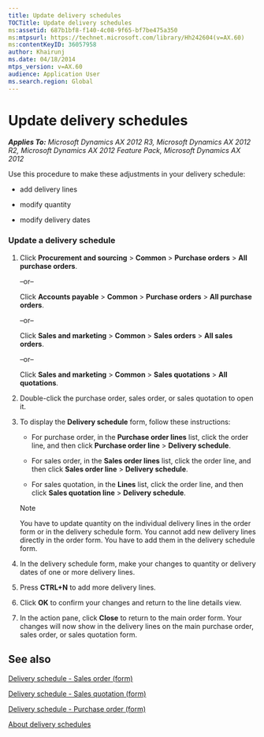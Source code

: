 ```yaml
---
title: Update delivery schedules
TOCTitle: Update delivery schedules
ms:assetid: 687b1bf8-f140-4c08-9f65-bf7be475a350
ms:mtpsurl: https://technet.microsoft.com/library/Hh242604(v=AX.60)
ms:contentKeyID: 36057958
author: Khairunj
ms.date: 04/18/2014
mtps_version: v=AX.60
audience: Application User
ms.search.region: Global
---
```


# Update delivery schedules 


_**Applies To:** Microsoft Dynamics AX 2012 R3, Microsoft Dynamics AX 2012 R2, Microsoft Dynamics AX 2012 Feature Pack, Microsoft Dynamics AX 2012_

Use this procedure to make these adjustments in your delivery schedule:

  - add delivery lines

  - modify quantity

  - modify delivery dates

### Update a delivery schedule

1.  Click **Procurement and sourcing** \> **Common** \> **Purchase orders** \> **All purchase orders**.
    
    –or–
    
    Click **Accounts payable** \> **Common** \> **Purchase orders** \> **All purchase orders**.
    
    –or–
    
    Click **Sales and marketing** \> **Common** \> **Sales orders** \> **All sales orders**.
    
    –or–
    
    Click **Sales and marketing** \> **Common** \> **Sales quotations** \> **All quotations**.

2.  Double-click the purchase order, sales order, or sales quotation to open it.

3.  To display the **Delivery schedule** form, follow these instructions:
    
      - For purchase order, in the **Purchase order lines** list, click the order line, and then click **Purchase order line** \> **Delivery schedule**.
    
      - For sales order, in the **Sales order lines** list, click the order line, and then click **Sales order line** \> **Delivery schedule**.
    
      - For sales quotation, in the **Lines** list, click the order line, and then click **Sales quotation line** \> **Delivery schedule**.
    

    > [!NOTE]
    > <P>You have to update quantity on the individual delivery lines in the order form or in the delivery schedule form. You cannot add new delivery lines directly in the order form. You have to add them in the delivery schedule form.</P>



4.  In the delivery schedule form, make your changes to quantity or delivery dates of one or more delivery lines.

5.  Press **CTRL+N** to add more delivery lines.

6.  Click **OK** to confirm your changes and return to the line details view.

7.  In the action pane, click **Close** to return to the main order form. Your changes will now show in the delivery lines on the main purchase order, sales order, or sales quotation form.

## See also

[Delivery schedule - Sales order (form)](https://technet.microsoft.com/library/hh209246\(v=ax.60\))

[Delivery schedule - Sales quotation (form)](https://technet.microsoft.com/library/hh209450\(v=ax.60\))

[Delivery schedule - Purchase order (form)](https://technet.microsoft.com/library/hh227634\(v=ax.60\))

[About delivery schedules](about-delivery-schedules.md)

  


